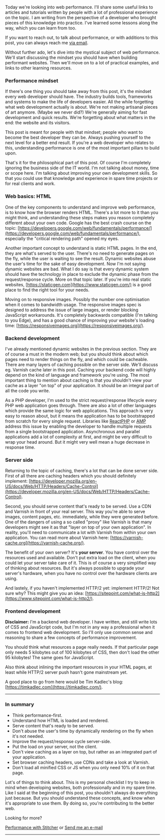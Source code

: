 Today we're looking into web performance. I'll share some useful links to articles and tutorials written by people with a lot of professional experience on the topic. I am writing from the perspective of a developer who brought pieces of this knowledge into practice. I've learned some lessons along the way, which you can learn from too.

If you want to reach out, to talk about performance, or with additions to this post, you can always reach me [via email](mailto:brendt@stitcher.io).

Without further ado, let's dive into the mystical subject of web performance. We'll start discussing the mindset you should have when building performant websites. Then we'll move on to a lot of practical examples, and links to other learning resources.

### Performance mindset

If there's one thing you should take away from this post, it's the mindset every web developer should have. The industry builds tools, frameworks and systems to make the life of developers easier. All the while forgetting what web development actually is about. We're not making artisanal pieces of art anymore. (Maybe we never did?) We're generally aiming for fast development and quick results. We're forgetting about what matters in the end: the website and its visitors.

This post is meant for people with that mindset; people who want to become the best developer they can be. Always pushing yourself to the next level for a better end result. If you're a web developer who relates to this, understanding performance is one of the most important pillars to build upon.

That's it for the philosophical part of this post. Of course I'm completely ignoring the business side of the IT world. I'm not talking about money, time or scope here. I'm talking about improving your own development skills. So that you could use that knowledge and experience in spare time projects or for real clients and work. 

### Web basics: HTML

One of the key components to understand and improve web performance, is to know how the browser renders HTML. There's a lot more to it than you might think, and understanding these steps makes you reason completely different about your own code. Google has the best crash course on the topic: [https://developers.google.com/web/fundamentals/performance/](https://developers.google.com/web/fundamentals/performance/), especially the "critical rendering path" opened my eyes.

Another important concept to understand is static HTML pages. In the end, they are what's served to the user. There's no need to generate pages on the fly, while the user is waiting to see the result. Dynamic websites abuse the user's time for the sake of easy development. Now I'm not saying dynamic websites are bad. What I do say is that every dynamic system should have the technology in place to exclude the dynamic phase from the request/response cycle. More on that topic later. If you're into real static websites, [https://staticgen.com](https://www.staticgen.com/) is a good place to find the right tool for your needs.

Moving on to responsive images. Possibly the number one optimisation when it comes to bandwidth usage. The responsive images spec is designed to address the issue of large images, or render blocking JavaScript workarounds. It's completely backwards compatible (I'm talking to you Edge), and has a good chance of improving your website's loading time: [https://responsiveimages.org](https://responsiveimages.org/).

### Backend development

I've already mentioned dynamic websites in the previous section. They are of course a must in the modern web; but you should think about which pages need to render things on the fly, and which could be cacheable. There are many layers of caching possible on the server side. We'll discuss eg. Varnish cache later in this post. Caching your backend code will highly depend on the kind of language and framework you're using. The most important thing to mention about caching is that you shouldn't view your cache as a layer "on top" of your application. It should be an integral part of all the code you write.

As a PHP developer, I'm used to the strict request/response lifecycle every PHP web application goes through. There are also a lot of other languages which provide the same logic for web applications. This approach is very easy to reason about, but it means the application has to be bootstrapped from scratch for every single request. Libraries like [ReactPHP](http://reactphp.org/) or [AMP](https://github.com/amphp/amp) address this issue by enabling the developer to handle multiple requests from a single bootstrapped application. Asynchronous and parallel applications add a lot of complexity at first, and might be very difficult to wrap your head around. But it might very well mean a huge decrease in response time.

### Server side

Returning to the topic of caching, there's a lot that can be done server side. First of all there are caching headers which you should definitely implement: [https://developer.mozilla.org/en-US/docs/Web/HTTP/Headers/Cache-Control](https://developer.mozilla.org/en-US/docs/Web/HTTP/Headers/Cache-Control).

Second, you should serve content that's ready to be served. Use a CDN and Varnish in front of your real server. This way you're able to serve images, content pages, etc. immediately, while they were generated before. One of the dangers of using a so called "proxy" like Varnish is that many developers might see it as that "layer on top of your own application". In reality, you'll need to communicate a lot with Varnish from within your own application. You can read more about Varnish here: [https://varnish-cache.org](https://varnish-cache.org/).

The benefit of your own server? It's **your server**. You have control over the resources used and available. Don't put extra load on the client, when you could let your server take care of it. This is of course a very simplified way of thinking about resources. But it's always possible to upgrade your server's hardware, when you have no control over the hardware clients are using.

And lastely, if you haven't implemented HTTP/2 yet: implement HTTP/2! Not sure why? This might give you an idea: [https://sitepoint.com/what-is-http2](https://www.sitepoint.com/what-is-http2/).

### Frontend development

**Disclaimer:** I'm a backend web developer. I have written, and still write lots of CSS and JavaScript code, but I'm not in any way a professional when it comes to frontend web development. So I'll only use common sense and reasoning to share a few concepts of performance improvement.

You should think what resources a page really needs. If that particular page only needs 5 kilobytes out of 100 kilobytes of CSS, then don't load the other 95 kilobytes! The same goes for JavaScript. 

Also think about inlining the important resources in your HTML pages, at least while HTTP/2 server push hasn't gone mainstream yet.

A good place to go from here would be Tim Kadlec's blog: [https://timkadlec.com](https://timkadlec.com/).

---

### In summary

- Think performance-first.
- Understand how HTML is loaded and rendered.
- Serve content that's ready to be served.
- Don't abuse the user's time by dynamically rendering on the fly when it's not needed.
- Improve the request/response cycle server-side.
- Put the load on your server, not the client.
- Don't view caching as a layer on top, but rather as an integrated part of your application.
- Set browser caching headers, use CDNs and take a look at Varnish.
- Don't load all minified CSS or JS when you only need 10% of it on that page.

Lot's of things to think about. This is my personal checklist I try to keep in mind when developing websites, both professionally and in my spare time. Like I said at the beginning of this post, you shouldn't always do everything just because. But you should understand these concepts, and know when it's appropriate to use them. By doing so, you're contributing to the better web.

<div class="center spacer">
    <p>Looking for more?</p>
    <a href="/guide/setting-up" class="cta cta--highlight">Performance with Stitcher</a>
    <span>or</span>
    <a href="mailto:brendt@stitcher.io" class="cta cta--ghist">Send me an e-mail</a>
</div>

---
